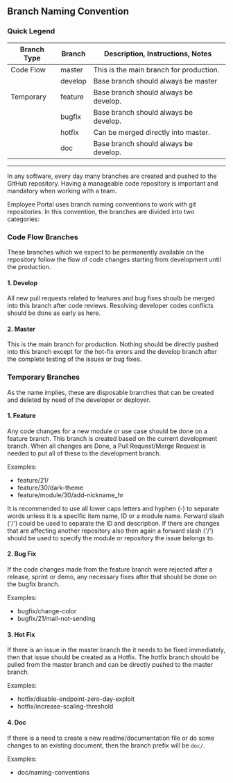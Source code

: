 ## Branch Naming Convention

### Quick Legend
<table>
  <thead>
    <tr>
      <th>Branch Type</th>
      <th>Branch</th>
      <th>Description, Instructions, Notes</th>
    </tr>
  </thead>
  <tbody>
    <tr>
      <td>Code Flow</td>
      <td>master</td>
      <td>This is the main branch for production.</td>
    </tr>
    <tr>
      <td></td>
      <td>develop</td>
      <td>Base branch should always be master </td>
    </tr>
    <tr>
      <td>Temporary</td>
      <td>feature</td>
      <td>Base branch should always be develop.</td>
    </tr>
    <tr>
      <td></td>
      <td>bugfix</td>
      <td>Base branch should always be develop.</td>
    </tr>
    <tr>
      <td></td>
      <td>hotfix</td>
      <td>Can be merged directly into master.</td>
    </tr>
    <tr>
      <td></td>
      <td>doc</td>
      <td>Base branch should always be develop.</td>
    </tr>
  </tbody>
</table>
<hr>

In any software, every day many branches are created and pushed to the GitHub repository. Having a manageable code repository is important and mandatory when working with a team.

Employee Portal uses branch naming conventions to work with git repositories. 
In this convention, the branches are divided into two categories:

### Code Flow Branches 
These branches which we expect to be permanently available on the repository follow the flow of code changes starting from development until the production.

#### 1. Develop
All new pull requests related to features and bug fixes shoulb be merged into this branch after code reviews. Resolving developer codes conflicts should be done as early as here.

#### 2. Master
This is the main branch for production. Nothing should be directly pushed into this branch except for the hot-fix errors and the develop branch after the complete testing of the issues or bug fixes.
    
### Temporary Branches 
As the name implies, these are disposable branches that can be created and deleted by need of the developer or deployer.
#### 1. Feature
Any code changes for a new module or use case should be done on a feature branch. This branch is created based on the current development branch. When all changes are Done, a Pull Request/Merge Request is needed to put all of these to the development branch.
		
Examples:
- feature/21/
- feature/30/dark-theme
- feature/module/30/add-nickname_hr


It is recommended to use all lower caps letters and hyphen (-) to separate words unless it is a specific item name, ID or a module name. Forward slash ('/') could be used to separate the ID and description.
If there are changes that are affecting another repository also then again a forward slash ('/') should be used to specify the module or repository the issue belongs to.

#### 2. Bug Fix
If the code changes made from the feature branch were rejected after a release, sprint or demo, any necessary fixes after that should be done on the bugfix branch.
		
Examples:
- bugfix/change-color
- bugfix/21/mail-not-sending

#### 3. Hot Fix
If there is an issue in the master branch the it needs to be  fixed immediately, then that issue should be created as a Hotfix. The hotfix branch should be pulled from the master branch and can be directly pushed to the master branch. 
		
Examples:
- hotfix/disable-endpoint-zero-day-exploit
- hotfix/increase-scaling-threshold

#### 4. Doc
If there is a need to create a new readme/documentation file or do some changes to an existing document, then the branch prefix will be `doc/`.

Examples:
- doc/naming-conventions

